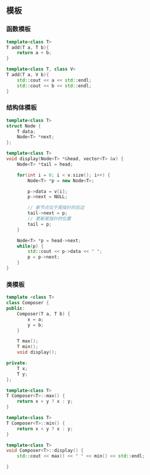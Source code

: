 <!--
 * @Description: 
 * @Version: 1.0
 * @Author: DaLao
 * @Email: dalao_li@163.Composer
 * @Date: 2022-02-20 18:19:47
 * @LastEditors: DaLao
 * @LastEditTime: 2022-09-11 21:56:44
-->

## 模板


### 函数模板


```c++
template<class T>
T add(T a, T b){
    return a + b;
}
```


```c++
template<class T, class V>
T add(T a, V b){
    std::cout << a << std::endl;
    std::cout << b << std::endl;
}
```



### 结构体模板


```c++
template<class T>
struct Node {
    T data;
    Node<T> *next;
};

template<class T>
void display(Node<T> *&head, vector<T> &v) {
    Node<T> *tail = head;

    for(int i = 0; i < v.size(); i++) {
        Node<T> *p = new Node<T>;

        p->data = v[i];
        p->next = NULL;

        // 新节点位于尾指针的后边
        tail->next = p;
        // 更新尾指针的位置
        tail = p;
    }

    Node<T> *p = head->next;
    while(p) {
        std::cout << p->data << " ";
        p = p->next;
    }
}
```



### 类模板


```c++
template <class T>
class Composer {
public:
    Composer(T a, T b) {
        x = a;
        y = b;
    }

    T max();
    T min();
    void display();

private:
    T x;
    T y;
};

template<class T>
T Composer<T>::max() {
    return x > y ? x : y;
}

template<class T>
T Composer<T>::min() {
    return x < y ? x : y;
}

template<class T>
void Composer<T>::display() {
    std::cout << max() << " " << min() << std::endl;

}
```